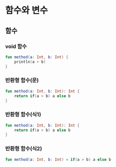 # 함수와 변수
## 함수   
### void 함수 

```kt
fun method(a: Int, b: Int) {
    println(a + b)
}
```

### 반환형 함수(문)  
```kt
fun method(a: Int, b: Int): Int {
    return if(a > b) a else b
}
```

### 반환형 함수(식1)  
```kt
fun method(a: Int, b: Int): Int {
    return if(a > b) a else b
}
```

### 반환형 함수(식2)
```kt
fun method(a: Int, b: Int) = if(a > b) a else b
```





